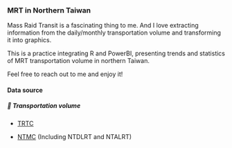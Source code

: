 <H3>MRT in Northern Taiwan</H3>
Mass Raid Transit is a fascinating thing to me. And I love extracting information from the daily/monthly transportation volume and transforming it into graphics.

This is a practice integrating R and PowerBI, presenting trends and statistics of MRT transportation volume in northern Taiwan.

Feel free to reach out to me and enjoy it!

<H4>Data source</H4>
<H5>🚊 Transportation volume</H5>

- [TRTC](https://www.metro.taipei/cp.aspx?n=FF31501BEBDD0136)

- [NTMC](https://oas.bas.ntpc.gov.tw/NTPCTRWD/NewPage/Publish.aspx?Mid1=382290000H#) (Including NTDLRT and NTALRT)
